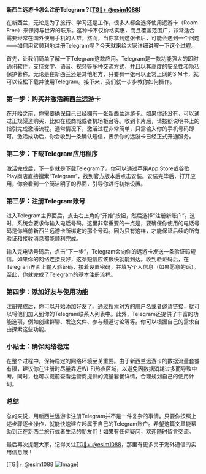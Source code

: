 **新西兰远游卡怎么注册Telegram？[[TG💪+ @esim1088](https://t.me/s/esim1088)]**

在新西兰，无论是为了旅行、学习还是工作，很多人都会选择使用远游卡（Roam Free）来保持与世界的联系。这种卡不仅价格实惠，而且覆盖范围广，非常适合需要经常在国外使用手机的人群。然而，当你拿到这张卡后，可能会遇到一个问题——如何用它顺利地注册Telegram呢？今天就来给大家详细讲解一下这个过程。

首先，让我们简单了解一下Telegram这款应用。Telegram是一款功能强大的即时通讯软件，支持文字、语音、视频等多种交流方式，并且以其高度的安全性和隐私保护著称。无论是在新西兰还是其他地方，只要有一张可以正常上网的SIM卡，就可以轻松下载并使用Telegram。接下来，我们就一步步教你如何操作。

### 第一步：购买并激活新西兰远游卡

在开始之前，你需要确保自己已经拥有一张新西兰远游卡。如果你还没有，可以通过正规渠道购买，比如在线商城或者机场柜台等。收到卡片后，请按照说明书上的指引完成激活流程。通常情况下，激活过程非常简单，只需输入你的手机号码即可。激活成功后，你会收到一条确认短信，表示你的远游卡已经正式开通服务。

### 第二步：下载Telegram应用程序

激活完成后，下一步就是下载Telegram了。你可以通过苹果App Store或谷歌Play商店直接搜索“Telegram”，找到官方版本后点击安装。安装完毕后，打开应用，你会看到一个简洁明了的界面，引导你进行初始设置。

### 第三步：注册Telegram账号

进入Telegram主界面后，点击右上角的“开始”按钮，然后选择“注册新账户”。这时，系统会要求你输入电话号码。这里非常重要的一点是，要确保你使用的电话号码是你当前新西兰远游卡所绑定的那个号码。因为只有这样，才能保证后续的所有验证和接收消息都能顺利完成。

输入完电话号码后，点击“下一步”，Telegram会向你的远游卡发送一条验证码短信。如果你的网络连接良好，这条短信应该很快就能到达。收到验证码后，在Telegram界面上输入验证码，接着设置密码，并填写个人信息（如果愿意的话）。至此，你就完成了Telegram的基本注册流程。

### 第四步：添加好友与使用功能

注册完成后，你可以开始添加好友了。通过搜索对方的用户名或者邀请链接，就可以将他们加入到你的Telegram联系人列表中。此外，Telegram还提供了丰富的功能选项，例如创建群聊、发送文件、参与频道讨论等等。你可以根据自己的需求自由探索这些功能。

### 小贴士：确保网络稳定

在整个过程中，保持稳定的网络环境至关重要。由于新西兰远游卡的数据流量套餐有限，建议你在注册时尽量靠近Wi-Fi热点区域，以避免因数据消耗过多而导致中断。同时，也可以提前查看运营商提供的流量套餐详情，合理规划自己的使用计划。

### 总结

总的来说，用新西兰远游卡注册Telegram并不是一件复杂的事情。只要你按照上述步骤逐步操作，就能快速建立起属于自己的Telegram账户。希望这篇文章能帮助到正在新西兰旅行或者生活的朋友们！如果有任何疑问，欢迎随时留言交流。

最后再次提醒大家，记得关注[TG💪+ @esim1088](https://t.me/s/esim1088)，那里有更多关于海外通信的实用信息哦！

[[TG💪+ @esim1088](https://t.me/s/esim1088) ![Image](https://i.postimg.cc/4NQfJmqS/Snipaste-2025-05-13-00-14-12.png)]
